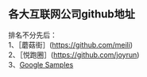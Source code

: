 各大互联网公司github地址
-------------------      
排名不分先后：     
1、［蘑菇街］(https://github.com/meili)    
2、［悦跑圈］(https://github.com/joyrun)      
3、[Google Samples](https://github.com/googlesamples)
